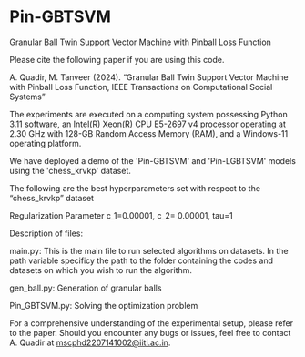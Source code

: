 # Pin-GBTSVM
Granular Ball Twin Support Vector Machine with Pinball Loss Function

Please cite the following paper if you are using this code.

A. Quadir, M. Tanveer (2024). “Granular Ball Twin Support Vector Machine with Pinball Loss Function, IEEE Transactions on Computational Social Systems” 

The experiments are executed on a computing system possessing Python 3.11 software, an Intel(R) Xeon(R) CPU E5-2697 v4 processor operating at 2.30 GHz with 128-GB Random Access Memory (RAM), and a Windows-11 operating platform.

We have deployed a demo of the 'Pin-GBTSVM' and 'Pin-LGBTSVM' models using the 'chess_krvkp' dataset.

The following are the best hyperparameters set with respect to the “chess_krvkp” dataset

Regularization Parameter c_1=0.00001,  c_2= 0.00001, tau=1

Description of files:

main.py: This is the main file to run selected algorithms on datasets. In the path variable specificy the path to the folder containing the codes and datasets on which you wish to run the algorithm.

gen_ball.py: Generation of granular balls

Pin_GBTSVM.py: Solving the optimization problem

For a comprehensive understanding of the experimental setup, please refer to the paper. Should you encounter any bugs or issues, feel free to contact A. Quadir at mscphd2207141002@iiti.ac.in.



           

